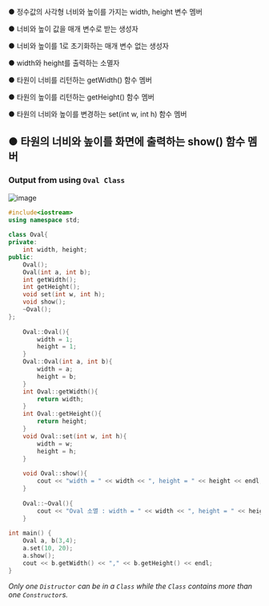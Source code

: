 
● 정수값의 사각형 너비와 높이를 가지는 width, height 변수 멤버

● 너비와 높이 값을 매개 변수로 받는 생성자

● 너비와 높이를 1로 초기화하는 매개 변수 없는 생성자

● width와 height를 출력하는 소멸자

● 타원이 너비를 리턴하는 getWidth() 함수 멤버

● 타원의 높이를 리턴하는 getHeight() 함수 멤버

● 타원의 너비와 높이를 변경하는 set(int w, int h) 함수 멤버

● 타원의 너비와 높이를 화면에 출력하는 show() 함수 멤버
---
### **Output from using `Oval Class`**
![image](https://img1.daumcdn.net/thumb/R1280x0/?scode=mtistory2&fname=https%3A%2F%2Fk.kakaocdn.net%2Fdn%2FAgzJI%2FbtqCuZiScUq%2FcA87yJTbiXcN5ktilK4EKk%2Fimg.png)

```cpp
#include<iostream>
using namespace std;
 
class Oval{
private:
    int width, height;
public:
    Oval();
    Oval(int a, int b);
    int getWidth();
    int getHeight();
    void set(int w, int h);
    void show();
    ~Oval();
};
 
    Oval::Oval(){
        width = 1;
        height = 1;
    }
    Oval::Oval(int a, int b){
        width = a;
        height = b;
    }
    int Oval::getWidth(){
        return width;
    }
    int Oval::getHeight(){
        return height;
    }
    void Oval::set(int w, int h){
        width = w;
        height = h;
    }
    
    void Oval::show(){
        cout << "width = " << width << ", height = " << height << endl;
    }
    
    Oval::~Oval(){
        cout << "Oval 소멸 : width = " << width << ", height = " << height << endl; 
    }
    
int main() {
    Oval a, b(3,4);
    a.set(10, 20);
    a.show();
    cout << b.getWidth() << "," << b.getHeight() << endl;
}
```
_Only one `Distructor` can be in a `Class` while the `Class` contains more than one `Constructor`s._
